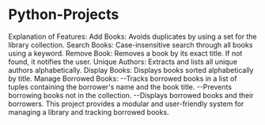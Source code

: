 # Python-Projects
Explanation of Features:
Add Books: Avoids duplicates by using a set for the library collection.
Search Books: Case-insensitive search through all books using a keyword.
Remove Book: Removes a book by its exact title. If not found, it notifies the user.
Unique Authors: Extracts and lists all unique authors alphabetically.
Display Books: Displays books sorted alphabetically by title.
Manage Borrowed Books:
--Tracks borrowed books in a list of tuples containing the borrower's name and the book title.
--Prevents borrowing books not in the collection.
--Displays borrowed books and their borrowers.
This project provides a modular and user-friendly system for managing a library and tracking borrowed books.
